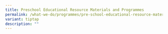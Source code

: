 ```yaml
---
title: Preschool Educational Resource Materials and Programmes
permalink: /what-we-do/programmes/pre-school-educational-resource-materials-and-programmes/
variant: tiptap
description: ""
---
```

